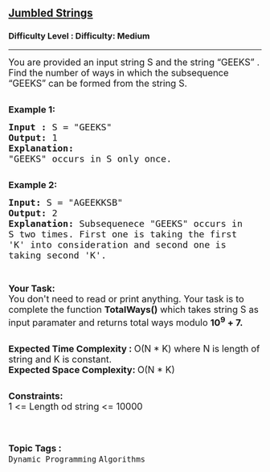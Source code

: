 <h2><a href="https://www.geeksforgeeks.org/problems/jumbled-strings0431/1?page=1&difficulty=Medium&status=unsolved,attempted&sortBy=accuracy">Jumbled Strings</a></h2><h3>Difficulty Level : Difficulty: Medium</h3><hr><div class="problems_problem_content__Xm_eO"><p><span style="font-size:18px">You are provided an input string S and the string “GEEKS” . Find the number of ways in which the subsequence “GEEKS” can be formed from the&nbsp;string S.</span><br>
&nbsp;</p>

<p><span style="font-size:18px"><strong>Example 1:</strong></span></p>

<pre><span style="font-size:18px"><strong>Input : </strong>S = "GEEKS"
<strong>Output: </strong>1
<strong>Explanation: 
</strong>"GEEKS" occurs in S only once.</span>
</pre>

<p><br>
<strong><span style="font-size:18px">Example 2:</span></strong></p>

<pre><strong><span style="font-size:18px">Input: </span></strong><span style="font-size:18px">S = "AGEEKKSB"
<strong>Output: </strong>2
<strong>Explanation: </strong>Subsequenece<strong> </strong>"GEEKS" occurs in 
S two times. First one is taking the first 
'K' into consideration and second one is 
taking second 'K'.</span>
</pre>

<p>&nbsp;</p>

<p><span style="font-size:18px"><strong>Your&nbsp;Task:</strong></span><br>
<span style="font-size:18px">You don't need to read or print anything. Your task is to complete the function&nbsp;<strong>TotalWays()</strong> which takes string S as input paramater and returns total ways modulo&nbsp;<strong>10<sup>9</sup>&nbsp;+ 7.</strong></span><br>
&nbsp;</p>

<p><span style="font-size:18px"><strong>Expected Time Complexity :&nbsp;</strong>O(N * K) where N is length of string and K is constant.<br>
<strong>Expected Space Complexity:&nbsp;</strong>O(N * K)</span><br>
&nbsp;</p>

<p><span style="font-size:18px"><strong>Constraints:&nbsp;</strong><br>
1 &lt;= Length od string &lt;= 10000&nbsp;</span><br>
&nbsp;</p>
</div><br><p><span style=font-size:18px><strong>Topic Tags : </strong><br><code>Dynamic Programming</code>&nbsp;<code>Algorithms</code>&nbsp;